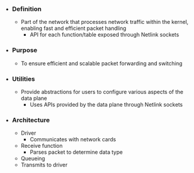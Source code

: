 - ### Definition
	- Part of the network that processes network traffic within the kernel, enabling fast and efficient packet handling
		- API for each function/table exposed through Netlink sockets

- ### Purpose
	- To ensure efficient and scalable packet forwarding and switching

- ### Utilities
	- Provide abstractions for users to configure various aspects of the data plane
		- Uses APIs provided by the data plane through Netlink sockets

- ### Architecture
	- Driver
		- Communicates with network cards
	- Receive function
		- Parses packet to determine data type
	- Queueing
	- Transmits to driver